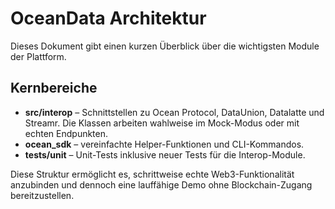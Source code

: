 # OceanData Architektur

Dieses Dokument gibt einen kurzen Überblick über die wichtigsten Module der Plattform.

## Kernbereiche

- **src/interop** – Schnittstellen zu Ocean Protocol, DataUnion, Datalatte und Streamr. Die Klassen arbeiten wahlweise im Mock-Modus oder mit echten Endpunkten.
- **ocean_sdk** – vereinfachte Helper-Funktionen und CLI-Kommandos.
- **tests/unit** – Unit-Tests inklusive neuer Tests für die Interop-Module.

Diese Struktur ermöglicht es, schrittweise echte Web3-Funktionalität anzubinden und dennoch eine lauffähige Demo ohne Blockchain-Zugang bereitzustellen.
